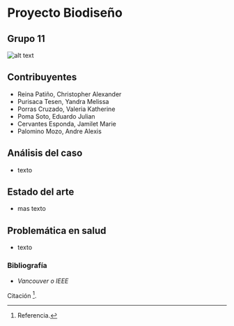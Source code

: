 # Proyecto Biodiseño 
## Grupo 11
                           
![alt text](https://static.vecteezy.com/system/resources/thumbnails/000/429/993/small/ArtificialIntelligence_03.jpg "Logo Title Text 1")

## Contribuyentes
* Reina Patiño, Christopher Alexander
* Purisaca Tesen, Yandra Melissa
* Porras Cruzado, Valeria Katherine
* Poma Soto, Eduardo Julian
* Cervantes Esponda, Jamilet Marie
* Palomino Mozo, Andre Alexis

## Análisis del caso
- texto

## Estado del arte
- mas texto

## Problemática en salud
- texto

### Bibliografía
- *Vancouver o IEEE*
  
Citación [^1].
[^1]: Referencia.
